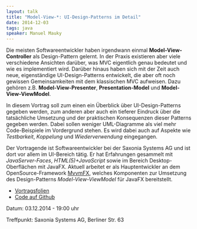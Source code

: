 ```yaml
---
layout: talk
title: "Model-View-*: UI-Design-Patterns im Detail"
date: 2014-12-03
tags: java
speaker: Manuel Mauky
---
```


Die meisten Softwareentwickler haben irgendwann einmal **Model-View-Controller** als Design-Pattern gelernt. In der Praxis existieren aber viele verschiedene Ansichten darüber, was MVC eigentlich genau bedeutet und wie es implementiert wird. Darüber hinaus haben sich mit der Zeit auch neue, eigenständige UI-Design-Patterns entwickelt, die aber oft noch gewissen Gemeinsamkeiten mit dem klassischen MVC aufweisen. Dazu gehören z.B. **Model-View-Presenter**, **Presentation-Model** und **Model-View-ViewModel**.

In diesem Vortrag soll zum einen ein Überblick über UI-Design-Patterns gegeben werden, zum anderen aber auch ein tieferer Eindruck über die tatsächliche Umsetzung und der praktischen Konsequenzen dieser Patterns gegeben werden. Dabei sollen weniger UML-Diagramme als viel mehr Code-Beispiele im Vordergrund stehen. 
Es wird dabei auch auf Aspekte wie *Testbarkeit*, *Koppelung* und *Wiederverwendung* eingegangen.

Der Vortragende ist Softwareentwickler bei der Saxonia Systems AG und ist dort vor allem im UI-Bereich tätig. Er hat Erfahrungen gesammelt mit *JavaServer-Faces*, *HTML(5)+JavaScript* sowie im Bereich Desktop-Oberflächen mit JavaFX. Aktuell arbeitet er als Hauptentwickler an dem OpenSource-Framework [MvvmFX](https://github.com/sialcasa/mvvmFX), welches Komponenten zur Umsetzung des Design-Patterns *Model-View-ViewModel* für JavaFX bereitstellt.

+ [Vortragsfolien](https://github.com/lestard/model-view-star/raw/master/jug_slides.pdf)
+ [Code auf Github](https://github.com/lestard/model-view-star)


Datum: 03.12.2014 - 19:00 uhr

Treffpunkt: Saxonia Systems AG, Berliner Str. 63
